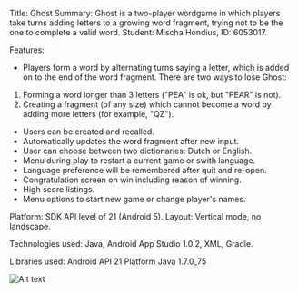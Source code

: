 Title: Ghost
Summary: Ghost is a two-player wordgame in which players take turns adding letters to a growing word fragment, trying not to be the one to complete a valid word.
Student: Mischa Hondius, ID: 6053017.

Features:

* Players form a word by alternating turns saying a letter, which is added on to the end of the word fragment. There are two ways to lose Ghost:
1. Forming a word longer than 3 letters ("PEA" is ok, but "PEAR" is not).
2. Creating a fragment (of any size) which cannot become a word by adding more letters (for example, "QZ").

* Users can be created and recalled. 
* Automatically updates the word fragment after new input.
* User can choose between two dictionaries: Dutch or English.
* Menu during play to restart a current game or swith language. 
* Language preference will be remembered after quit and re-open.
* Congratulation screen on win including reason of winning.
* High score listings.
* Menu options to start new game or change player's names.

Platform:  SDK API level of 21 (Android 5).
Layout: Vertical mode, no landscape.

Technologies used:
Java, Android App Studio 1.0.2, XML, Gradle.

Libraries used:
Android API 21 Platform
Java 1.7.0_75

![Alt text](/doc/img.jpg)
